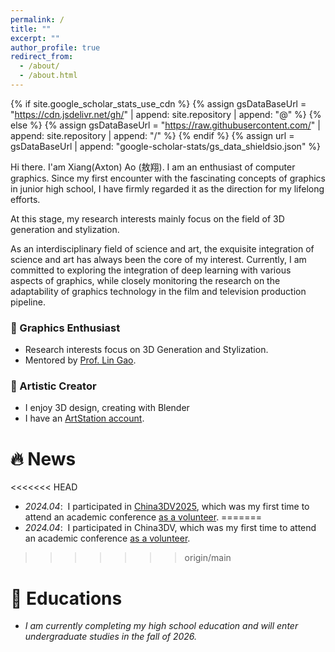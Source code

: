 ```yaml
---
permalink: /
title: ""
excerpt: ""
author_profile: true
redirect_from: 
  - /about/
  - /about.html
---
```


<link rel="stylesheet" href="https://cdnjs.cloudflare.com/ajax/libs/font-awesome/6.0.0/css/all.min.css">

{% if site.google_scholar_stats_use_cdn %}
{% assign gsDataBaseUrl = "https://cdn.jsdelivr.net/gh/" | append: site.repository | append: "@" %}
{% else %}
{% assign gsDataBaseUrl = "https://raw.githubusercontent.com/" | append: site.repository | append: "/" %}
{% endif %}
{% assign url = gsDataBaseUrl | append: "google-scholar-stats/gs_data_shieldsio.json" %}

<span class='anchor' id='about-me'></span>

Hi there. I'am Xiang(Axton) Ao (敖翔). I am an enthusiast of computer graphics. Since my first encounter with the fascinating concepts of graphics in junior high school, I have firmly regarded it as the direction for my lifelong efforts. 

At this stage, my research interests mainly focus on the field of 3D generation and stylization.

As an interdisciplinary field of science and art, the exquisite integration of science and art has always been the core of my interest. Currently, I am committed to exploring the integration of deep learning with various aspects of graphics, while closely monitoring the research on the adaptability of graphics technology in the film and television production pipeline.


<div class="highlight-blocks">
  <div class="highlight-block">
    <h3>🔬 Graphics Enthusiast</h3>
    <ul>
      <li>Research interests focus on 3D Generation and Stylization.</li>
      <li>Mentored by <a href="http://geometrylearning.com/">Prof. Lin Gao</a>.</li>
    </ul>
  </div>
  
  <div class="highlight-block">
    <h3>🎨 Artistic Creator</h3>
    <ul>
      <li>I enjoy 3D design, creating with Blender</li>
      <li>I have an <a href="https://www.artstation.com/user-8852939">ArtStation account</a>.</li>
    </ul>
  </div>
  
  <!-- <div class="highlight-block">
    <h3>🌎 Life Explorer</h3>
    <ul>
      <li>Visited 7 countries worldwide</li>
      <li>Traveled to 32 provinces in China</li>
      <li>Rich experience in social work & activities</li>
    </ul>
  </div> -->
</div>

# 🔥 News
<<<<<<< HEAD
- *2024.04*: &nbsp;I participated in <a href="http://china3dv.csig.org.cn/2025/">China3DV2025</a>, which was my first time to attend an academic conference <a href="images/news/China3DV2025.png">as a volunteer</a>.
=======
- *2024.04*: &nbsp;I participated in China3DV, which was my first time to attend an academic conference <a href="images/news/China3DV2025.png">as a volunteer</a>.
>>>>>>> origin/main

<!-- # 📝 Publications 

<div class='paper-box'><div class='paper-box-image'><div><div class="badge">SIGGRAPH 2025</div><img src='images/Example_page-0001.png' alt="sym" width="100%"></div></div>
<div class='paper-box-text' markdown="1">

**LLLLL:HHH**

- **HHHH**, AXAX, Xunjian Yin, Xiaojun Wan
- In The 39th Annual AAAI Conference on Artificial Intelligence
- [[Arxiv]](https://arxiv.org/abs/2412.12832) [[Code]](https://github.com/jxtse/GEC-Metrics-DSGram)
</div>
</div> -->



<!-- # 🥇 Honors and Awards
- *2024.08*: &nbsp;Second Prize in the Beijing Trial of the College Student "Innovation, Creativity and Entrepreneurship" Competition
- *2024.05*: &nbsp;Honorable Mention of 2024 Mathematical Contest In Modeling
- *2023.04*: &nbsp;First Prize of 2023 Beijing Jiaotong University Mathematical Modeling Competition -->

# 📖 Educations
- *I am currently completing my high school education and will enter undergraduate studies in the fall of 2026.*
<!-- - *2026.09 - ？？*: &nbsp;(Expected) hhhh, GKD University. -->


<!-- # 💬 Invited Talks
- *2021.06*, Lorem ipsum dolor sit amet, consectetur adipiscing elit. Vivamus ornare aliquet ipsum, ac tempus justo dapibus sit amet. 
- *2021.03*, Lorem ipsum dolor sit amet, consectetur adipiscing elit. Vivamus ornare aliquet ipsum, ac tempus justo dapibus sit amet.  \| [\[video\]](https://github.com/) -->

<!-- # 💻 Internships
- *2025.04 - Present*: &nbsp;Research Intern, [Huli Group](https://www.xxx.org/), **HULI**.
 -->

<!-- # 📚 Blogs -->
